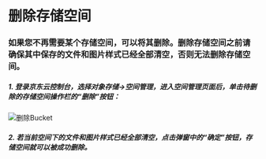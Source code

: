 # 删除存储空间

### 如果您不再需要某个存储空间，可以将其删除。删除存储空间之前请确保其中保存的文件和图片样式已经全部清空，否则无法删除存储空间。

##### 1. 登录京东云控制台，选择对象存储->空间管理，进入空间管理页面后，单击待删除的存储空间操作栏的“删除”按钮：

![删除Bucket](https://github.com/jdcloudcom/cn/blob/edit/image/Object-Storage-Service/OSS-020.png)

##### 2. 若当前空间下的文件和图片样式已经全部清空，点击弹窗中的“确定”按钮，存储空间就可以被成功删除。

